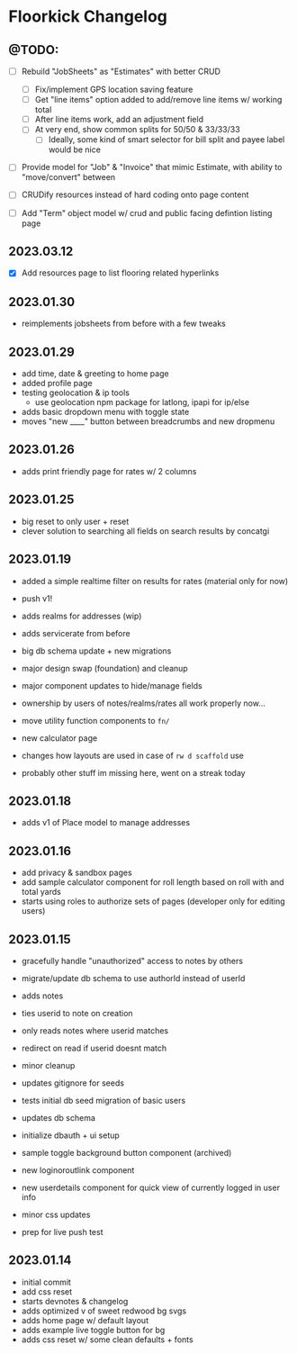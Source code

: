 # Floorkick Changelog

## @TODO:

- [ ] Rebuild "JobSheets" as "Estimates" with better CRUD
  - [ ] Fix/implement GPS location saving feature
  - [ ] Get "line items" option added to add/remove line items w/ working total
  - [ ] After line items work, add an adjustment field
  - [ ] At very end, show common splits for 50/50 & 33/33/33
    - [ ] Ideally, some kind of smart selector for bill split and payee label would be nice
- [ ] Provide model for "Job" & "Invoice" that mimic Estimate, with ability to "move/convert" between
- [ ] CRUDify resources instead of hard coding onto page content

- [ ] Add "Term" object model w/ crud and public facing defintion listing page

## 2023.03.12

- [x] Add resources page to list flooring related hyperlinks

## 2023.01.30

- reimplements jobsheets from before with a few tweaks

## 2023.01.29

- add time, date & greeting to home page
- added profile page
- testing geolocation & ip tools
  - use geolocation npm package for latlong, ipapi for ip/else
- adds basic dropdown menu with toggle state
- moves "new \_\_\_\_" button between breadcrumbs and new dropmenu

## 2023.01.26

- adds print friendly page for rates w/ 2 columns

## 2023.01.25

- big reset to only user + reset
- clever solution to searching all fields on search results by concatgi

## 2023.01.19

- added a simple realtime filter on results for rates (material only for now)

- push v1!
- adds realms for addresses (wip)
- adds servicerate from before
- big db schema update + new migrations
- major design swap (foundation) and cleanup
- major component updates to hide/manage fields
- ownership by users of notes/realms/rates all work properly now...
- move utility function components to `fn/`
- new calculator page
- changes how layouts are used in case of `rw d scaffold` use
- probably other stuff im missing here, went on a streak today

## 2023.01.18

- adds v1 of Place model to manage addresses

## 2023.01.16

- add privacy & sandbox pages
- add sample calculator component for roll length based on roll with and total yards
- starts using roles to authorize sets of pages (developer only for editing users)

## 2023.01.15

- gracefully handle "unauthorized" access to notes by others
- migrate/update db schema to use authorId instead of userId

- adds notes
- ties userid to note on creation
- only reads notes where userid matches
- redirect on read if userid doesnt match
- minor cleanup

- updates gitignore for seeds
- tests initial db seed migration of basic users
- updates db schema
- initialize dbauth + ui setup
- sample toggle background button component (archived)
- new loginoroutlink component
- new userdetails component for quick view of currently logged in user info
- minor css updates
- prep for live push test

## 2023.01.14

- initial commit
- add css reset
- starts devnotes & changelog
- adds optimized v of sweet redwood bg svgs
- adds home page w/ default layout
- adds example live toggle button for bg
- adds css reset w/ some clean defaults + fonts
